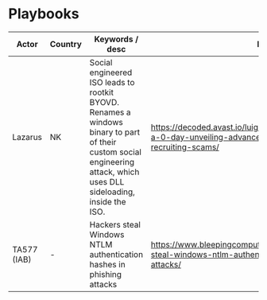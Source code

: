 # Playbooks

| Actor | Country | Keywords / desc | Link |
| ---- | ---- | ---- | ---- |
| Lazarus | NK | Social engineered ISO leads to rootkit BYOVD. Renames a windows binary to part of their custom social engineering attack, which uses DLL sideloading, inside the ISO. | https://decoded.avast.io/luiginocamastra/from-byovd-to-a-0-day-unveiling-advanced-exploits-in-cyber-recruiting-scams/ |
| TA577 (IAB) | - | Hackers steal Windows NTLM authentication hashes in phishing attacks | https://www.bleepingcomputer.com/news/security/hackers-steal-windows-ntlm-authentication-hashes-in-phishing-attacks/ |

